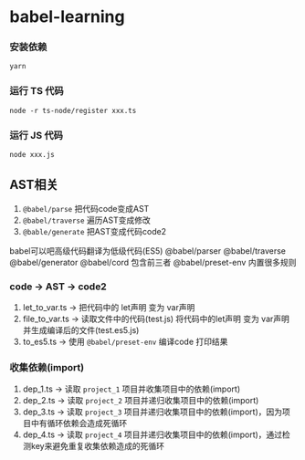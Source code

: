# babel-learning

### 安装依赖

```
yarn
```

### 运行 TS 代码

```
node -r ts-node/register xxx.ts
```

### 运行 JS 代码

```
node xxx.js
```

## AST相关
1. `@babel/parse` 把代码code变成AST
2. `@babel/traverse` 遍历AST变成修改
3. `@bable/generate` 把AST变成代码code2

babel可以吧高级代码翻译为低级代码(ES5)
@babel/parser
@babel/traverse
@babel/generator
@babel/cord 包含前三者
@babel/preset-env 内置很多规则

### code -> AST -> code2
1. let_to_var.ts -> 把代码中的 let声明 变为 var声明
2. file_to_var.ts -> 读取文件中的代码(test.js) 将代码中的let声明 变为 var声明 并生成编译后的文件(test.es5.js)
3. to_es5.ts -> 使用 `@babel/preset-env` 编译code 打印结果

### 收集依赖(import)
1. dep_1.ts -> 读取 `project_1` 项目并收集项目中的依赖(import)
2. dep_2.ts -> 读取 `project_2` 项目并递归收集项目中的依赖(import)
3. dep_3.ts -> 读取 `project_3` 项目并递归收集项目中的依赖(import)，因为项目中有循环依赖会造成死循环
4. dep_4.ts -> 读取 `project_4` 项目并递归收集项目中的依赖(import)，通过检测key来避免重复收集依赖造成的死循环
